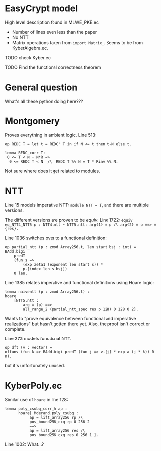 # EasyCrypt model

High level description found in MLWE\_PKE.ec
* Number of lines even less than the paper
* No NTT
* Matrix operations taken from `import Matrix_`. Seems to be from KyberAlgebra.ec.

TODO check Kyber.ec

TODO Find the functional correctness theorem

# General question

What's all these python doing here???

# Montgomery

Proves everything in ambient logic. Line 513:
```
op REDC T = let t = REDC' T in if N <= t then t-N else t.

lemma REDC_corr T:
 0 <= T < N + N*R =>
  0 <= REDC T < N  /\  REDC T %% N = T * Rinv %% N.
```

Not sure where does it get related to modules.

# NTT

Line 15 models imperative NTT: `module NTT = {`, and there are multiple versions.

The different versions are proven to be _equiv_.
Line 1722: `equiv eq_NTT4_NTT5 p : NTT4.ntt ~ NTT5.ntt: arg{1} = p /\ arg{2} = p ==> ={res}.`

Line 1036 switches over to a functional definition:
```
op partial_ntt (p : zmod Array256.t, len start bsj : int) =
BAdd.bigi
	predT
	(fun s =>
		(exp zeta1 (exponent len start s)) *
		p.[index len s bsj])
	0 len.
```

Line 1385 relates imperative and functional definitions using Hoare logic:
```
lemma naiventt (p : zmod Array256.t) :
hoare
	[NTT5.ntt :
		arg = (p) ==>
		all_range_2 (partial_ntt_spec res p 128) 0 128 0 2].
```

Wants to "prove equivalence  between functional  and imperative realizations" but hasn't gotten there yet.
Also, the proof isn't correct or complete.

Line 273 models functional NTT:
```
op dft (v : vector) =
offunv (fun k => BAdd.bigi predT (fun j => v.[j] * exp a (j * k)) 0 n).
```
but it's unfortunately unused.

# KyberPoly.ec

Similar use of `hoare` in line 128:

```
lemma poly_csubq_corr_h ap :
      hoare[ Mderand.poly_csubq :
           ap = lift_array256 rp /\
           pos_bound256_cxq rp 0 256 2 
           ==>
           ap = lift_array256 res /\
           pos_bound256_cxq res 0 256 1 ].
```

Line 1002: What...?

